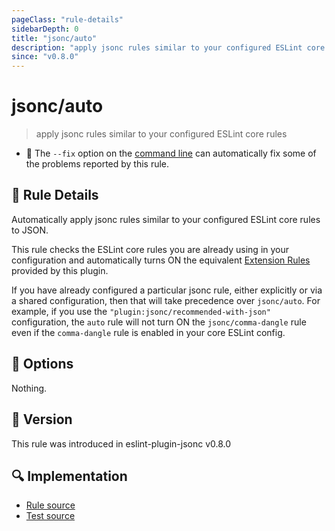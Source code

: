 ```yaml
---
pageClass: "rule-details"
sidebarDepth: 0
title: "jsonc/auto"
description: "apply jsonc rules similar to your configured ESLint core rules"
since: "v0.8.0"
---
```

# jsonc/auto

> apply jsonc rules similar to your configured ESLint core rules

- :wrench: The `--fix` option on the [command line](https://eslint.org/docs/user-guide/command-line-interface#fixing-problems) can automatically fix some of the problems reported by this rule.

## :book: Rule Details

Automatically apply jsonc rules similar to your configured ESLint core rules to JSON.

This rule checks the ESLint core rules you are already using in your configuration and automatically turns ON the equivalent [Extension Rules](./README.md#extension-rules) provided by this plugin.

If you have already configured a particular jsonc rule, either explicitly or via a shared configuration, then that will take precedence over `jsonc/auto`. For example, if you use the `"plugin:jsonc/recommended-with-json"` configuration, the `auto` rule will not turn ON the `jsonc/comma-dangle` rule even if the `comma-dangle` rule is enabled in your core ESLint config.

## :wrench: Options

Nothing.

## :rocket: Version

This rule was introduced in eslint-plugin-jsonc v0.8.0

## :mag: Implementation

- [Rule source](https://github.com/ota-meshi/eslint-plugin-jsonc/blob/master/lib/rules/auto.ts)
- [Test source](https://github.com/ota-meshi/eslint-plugin-jsonc/blob/master/tests/lib/rules/auto.ts)
